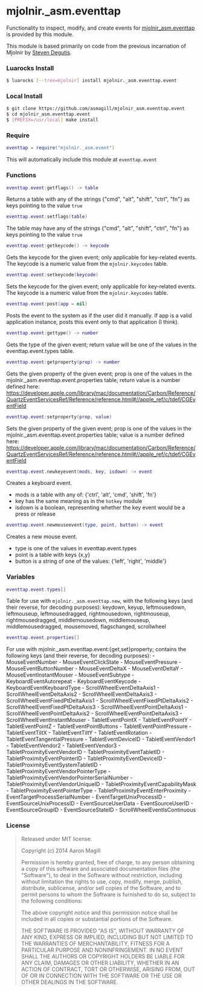 mjolnir._asm.eventtap
=====================

Functionality to inspect, modify, and create events for [mjolnir_asm.eventtap](https://github.com/asmagill/mjolnir_asm/eventtap) is provided by this module.

This module is based primarily on code from the previous incarnation of Mjolnir by [Steven Degutis](https://github.com/sdegutis/).

### Luarocks Install
~~~bash
$ luarocks [--tree=mjolnir] install mjolnir._asm.eventtap.event
~~~

### Local Install
~~~bash
$ git clone https://github.com/asmagill/mjolnir_asm.eventtap.event
$ cd mjolnir_asm.eventtap.event
$ [PREFIX=/usr/local] make install
~~~

### Require

~~~lua
eventtap = require("mjolnir._asm.event")
~~~
This will automatically include this module at `eventtap.event`

### Functions

~~~lua
eventtap.event:getflags() -> table
~~~
Returns a table with any of the strings {"cmd", "alt", "shift", "ctrl", "fn"} as keys pointing to the value `true`

~~~lua
eventtap.event:setflags(table)
~~~
The table may have any of the strings {"cmd", "alt", "shift", "ctrl", "fn"} as keys pointing to the value `true`

~~~lua
eventtap.event:getkeycode() -> keycode
~~~
Gets the keycode for the given event; only applicable for key-related events. The keycode is a numeric value from the `mjolnir.keycodes` table.

~~~lua
eventtap.event:setkeycode(keycode)
~~~
Sets the keycode for the given event; only applicable for key-related events. The keycode is a numeric value from the `mjolnir.keycodes` table.

~~~lua
eventtap.event:post(app = nil)
~~~
Posts the event to the system as if the user did it manually. If app is a valid application instance, posts this event only to that application (I think).

~~~lua
eventtap.event:gettype() -> number
~~~
Gets the type of the given event; return value will be one of the values in the eventtap.event.types table.

~~~lua
eventtap.event:getproperty(prop) -> number
~~~
Gets the given property of the given event; prop is one of the values in the mjolnir._asm.eventtap.event.properties table; return value is a number defined here: https://developer.apple.com/library/mac/documentation/Carbon/Reference/QuartzEventServicesRef/Reference/reference.html#//apple_ref/c/tdef/CGEventField

~~~lua
eventtap.event:setproperty(prop, value)
~~~
Sets the given property of the given event; prop is one of the values in the mjolnir._asm.eventtap.event.properties table; value is a number defined here: https://developer.apple.com/library/mac/documentation/Carbon/Reference/QuartzEventServicesRef/Reference/reference.html#//apple_ref/c/tdef/CGEventField

~~~lua
eventtap.event.newkeyevent(mods, key, isdown) -> event
~~~
Creates a keyboard event.
  - mods is a table with any of: {'ctrl', 'alt', 'cmd', 'shift', 'fn'}
  - key has the same meaning as in the `hotkey` module
  - isdown is a boolean, representing whether the key event would be a press or release

~~~lua
eventtap.event.newmouseevent(type, point, button) -> event
~~~
Creates a new mouse event.
  - type is one of the values in eventtap.event.types
  - point is a table with keys {x,y}
  - button is a string of one of the values: {'left', 'right', 'middle'}

### Variables

~~~lua
eventtap.event.types[]
~~~
Table for use with `mjolnir._asm.eventtap.new`, with the following keys (and their reverse, for decoding purposes):
  keydown, keyup,
  leftmousedown, leftmouseup, leftmousedragged,
  rightmousedown, rightmouseup, rightmousedragged,
  middlemousedown, middlemouseup, middlemousedragged,
  mousemoved, flagschanged, scrollwheel

~~~lua
eventtap.event.properties[]
~~~
For use with mjolnir._asm.eventtap.event:{get,set}property; contains the following keys (and their reverse, for decoding purposes):
    - MouseEventNumber
    - MouseEventClickState
    - MouseEventPressure
    - MouseEventButtonNumber
    - MouseEventDeltaX
    - MouseEventDeltaY
    - MouseEventInstantMouser
    - MouseEventSubtype
    - KeyboardEventAutorepeat
    - KeyboardEventKeycode
    - KeyboardEventKeyboardType
    - ScrollWheelEventDeltaAxis1
    - ScrollWheelEventDeltaAxis2
    - ScrollWheelEventDeltaAxis3
    - ScrollWheelEventFixedPtDeltaAxis1
    - ScrollWheelEventFixedPtDeltaAxis2
    - ScrollWheelEventFixedPtDeltaAxis3
    - ScrollWheelEventPointDeltaAxis1
    - ScrollWheelEventPointDeltaAxis2
    - ScrollWheelEventPointDeltaAxis3
    - ScrollWheelEventInstantMouser
    - TabletEventPointX
    - TabletEventPointY
    - TabletEventPointZ
    - TabletEventPointButtons
    - TabletEventPointPressure
    - TabletEventTiltX
    - TabletEventTiltY
    - TabletEventRotation
    - TabletEventTangentialPressure
    - TabletEventDeviceID
    - TabletEventVendor1
    - TabletEventVendor2
    - TabletEventVendor3
    - TabletProximityEventVendorID
    - TabletProximityEventTabletID
    - TabletProximityEventPointerID
    - TabletProximityEventDeviceID
    - TabletProximityEventSystemTabletID
    - TabletProximityEventVendorPointerType
    - TabletProximityEventVendorPointerSerialNumber
    - TabletProximityEventVendorUniqueID
    - TabletProximityEventCapabilityMask
    - TabletProximityEventPointerType
    - TabletProximityEventEnterProximity
    - EventTargetProcessSerialNumber
    - EventTargetUnixProcessID
    - EventSourceUnixProcessID
    - EventSourceUserData
    - EventSourceUserID
    - EventSourceGroupID
    - EventSourceStateID
    - ScrollWheelEventIsContinuous

### License

> Released under MIT license.
>
> Copyright (c) 2014 Aaron Magill
>
> Permission is hereby granted, free of charge, to any person obtaining a copy
> of this software and associated documentation files (the "Software"), to deal
> in the Software without restriction, including without limitation the rights
> to use, copy, modify, merge, publish, distribute, sublicense, and/or sell
> copies of the Software, and to permit persons to whom the Software is
> furnished to do so, subject to the following conditions:
>
> The above copyright notice and this permission notice shall be included in
> all copies or substantial portions of the Software.
>
> THE SOFTWARE IS PROVIDED "AS IS", WITHOUT WARRANTY OF ANY KIND, EXPRESS OR
> IMPLIED, INCLUDING BUT NOT LIMITED TO THE WARRANTIES OF MERCHANTABILITY,
> FITNESS FOR A PARTICULAR PURPOSE AND NONINFRINGEMENT. IN NO EVENT SHALL THE
> AUTHORS OR COPYRIGHT HOLDERS BE LIABLE FOR ANY CLAIM, DAMAGES OR OTHER
> LIABILITY, WHETHER IN AN ACTION OF CONTRACT, TORT OR OTHERWISE, ARISING FROM,
> OUT OF OR IN CONNECTION WITH THE SOFTWARE OR THE USE OR OTHER DEALINGS IN
> THE SOFTWARE.
